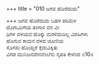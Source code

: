 +++
title = "010 ಜಗವ ಹೊರೆದುದು"

+++
ಜಗವ ಹೊರೆದುದು ಬಹಳ ಪರಿಮಳ  
ದೊಗುಮಿಗೆಯ ತಂಗಾಳಿ ವನ ವೀ  
ಧಿಗಳ ವಳಯವ ಹೊಕ್ಕು ಮರಳಿದುದಿಲ್ಲ ವಿರಹಿಗಳು   
ಹೊಗುವ ಕಾಮನ ದಳದ ಚೂಣಿಯ  
ಸೊಗಸು ಹೊಯ್ದರೆ ಕೈದುವಿಕ್ಕಿತು   
ವಿಗಡ ಮುನಿಜನವೇನನೆಂಬೆನು ನೃಪತಿ ಕೇಳೆಂದ     ॥10॥